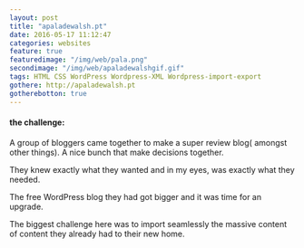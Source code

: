 ```yaml
---
layout: post
title: "apaladewalsh.pt"
date: 2016-05-17 11:12:47
categories: websites
feature: true
featuredimage: "/img/web/pala.png"
secondimage: "/img/web/apaladewalshgif.gif"
tags: HTML CSS WordPress Wordpress-XML Wordpress-import-export
gothere: http://apaladewalsh.pt
gotherebotton: true
---
```



#### the challenge:

A group of bloggers came together to make a super review blog( amongst other things). A nice bunch that make decisions together.

They knew exactly what they wanted and in my eyes, was exactly what they needed.

The free WordPress blog they had got bigger and it was time for an upgrade.

The biggest challenge here was to import seamlessly the massive content of content they already had to their new home.  

